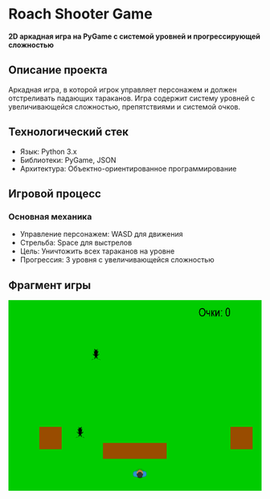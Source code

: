 # Roach Shooter Game

**2D аркадная игра на PyGame с системой уровней и прогрессирующей сложностью**

## Описание проекта
Аркадная игра, в которой игрок управляет персонажем и должен отстреливать падающих тараканов. Игра содержит систему уровней с увеличивающейся сложностью, препятствиями и системой очков. 

## Технологический стек
- Язык: Python 3.x
- Библиотеки: PyGame, JSON
- Архитектура: Объектно-ориентированное программирование

## Игровой процесс

### Основная механика
- Управление персонажем: WASD для движения
- Стрельба: Space для выстрелов
- Цель: Уничтожить всех тараканов на уровне
- Прогрессия: 3 уровня с увеличивающейся сложностью

## Фрагмент игры
<img src="screenshots/screenshot.png">
